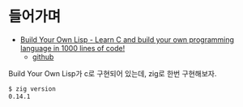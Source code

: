 # 들어가며

- [Build Your Own Lisp - Learn C and build your own programming language in 1000 lines of code!](https://www.buildyourownlisp.com/)
  - [github](https://github.com/orangeduck/BuildYourOwnLisp/)


Build Your Own Lisp가 c로 구현되어 있는데, zig로 한번 구현해보자.

``` sh
$ zig version
0.14.1
```
